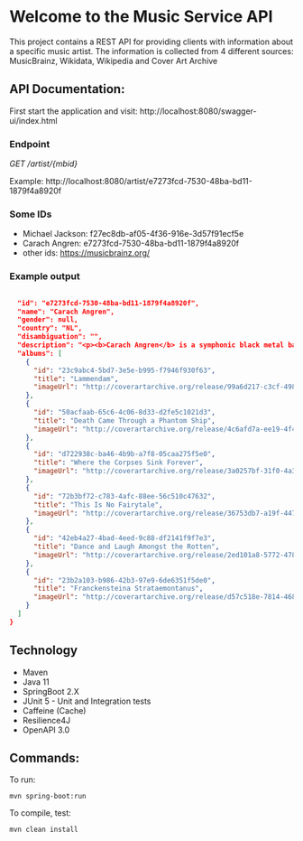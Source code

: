 # Welcome to the Music Service API

This project contains a REST API for providing clients with information about a specific music artist. The information is collected from 4 different
sources: MusicBrainz, Wikidata, Wikipedia and Cover Art Archive

## API Documentation:
First start the application and visit:
http://localhost:8080/swagger-ui/index.html

### Endpoint

_GET /artist/{mbid}_

Example:
http://localhost:8080/artist/e7273fcd-7530-48ba-bd11-1879f4a8920f

### Some IDs
* Michael Jackson: f27ec8db-af05-4f36-916e-3d57f91ecf5e
* Carach Angren: e7273fcd-7530-48ba-bd11-1879f4a8920f
* other ids: https://musicbrainz.org/

### Example output
```json

  "id": "e7273fcd-7530-48ba-bd11-1879f4a8920f",
  "name": "Carach Angren",
  "gender": null,
  "country": "NL",
  "disambiguation": "",
  "description": "<p><b>Carach Angren</b> is a symphonic black metal band from the Netherlands, formed by two members of the now-defunct bands Inger Indolia and Vaultage. Their style is characterized by prominent usage of orchestral arrangements, death metal vocals, and guitar riffs. Their studio albums are concept albums with lyrics based on ghost stories and folklore, such as the <i>Flying Dutchman</i>. The band sets itself apart from other symphonic black metal artists with the usage of multiple languages such as English, French, German, and Dutch. Most songs are based on English, with transitions into other languages during chorus and bridge sections.</p>",
  "albums": [
    {
      "id": "23c9abc4-5bd7-3e5e-b995-f7946f930f63",
      "title": "Lammendam",
      "imageUrl": "http://coverartarchive.org/release/99a6d217-c3cf-498a-9d2c-e7bd89ff93da/10038719708.jpg"
    },
    {
      "id": "50acfaab-65c6-4c06-8d33-d2fe5c1021d3",
      "title": "Death Came Through a Phantom Ship",
      "imageUrl": "http://coverartarchive.org/release/4c6afd7a-ee19-4f46-8328-5267525c2d16/9732288219.jpg"
    },
    {
      "id": "d722938c-ba46-4b9b-a7f8-05caa275f5e0",
      "title": "Where the Corpses Sink Forever",
      "imageUrl": "http://coverartarchive.org/release/3a0257bf-31f0-4a3e-9918-7b29ef934132/10038712814.jpg"
    },
    {
      "id": "72b3bf72-c783-4afc-88ee-56c510c47632",
      "title": "This Is No Fairytale",
      "imageUrl": "http://coverartarchive.org/release/36753db7-a19f-4477-84ae-58da939c8df5/12900472032.jpg"
    },
    {
      "id": "42eb4a27-4bad-4eed-9c88-df2141f9f7e3",
      "title": "Dance and Laugh Amongst the Rotten",
      "imageUrl": "http://coverartarchive.org/release/2ed101a8-5772-4786-8069-9fe13b5e2914/17011914824.jpg"
    },
    {
      "id": "23b2a103-b986-42b3-97e9-6de6351f5de0",
      "title": "Franckensteina Strataemontanus",
      "imageUrl": "http://coverartarchive.org/release/d57c518e-7814-4686-93a0-b03ac6a3cc67/30448314386.jpg"
    }
  ]
}
```

## Technology

* Maven
* Java 11
* SpringBoot 2.X
* JUnit 5 - Unit and Integration tests
* Caffeine (Cache)
* Resilience4J
* OpenAPI 3.0

## Commands:

To run:

    mvn spring-boot:run

To compile, test:

    mvn clean install